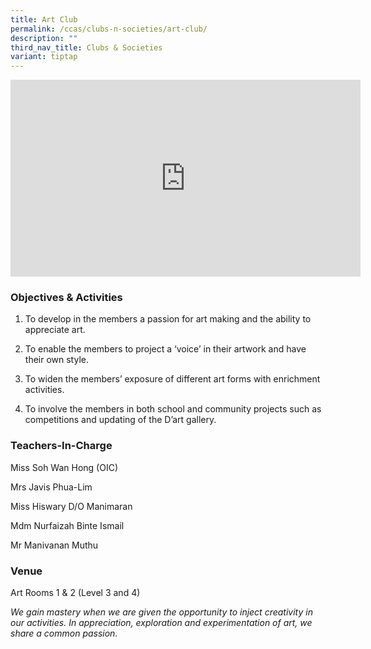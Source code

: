 ```yaml
---
title: Art Club
permalink: /ccas/clubs-n-societies/art-club/
description: ""
third_nav_title: Clubs & Societies
variant: tiptap
---
```

<div class="iframe-wrapper">
<iframe height="315" width="560" allowfullscreen="true" frameborder="0" src="https://www.youtube.com/embed/3eD9tn0n2Y8?si=U6LH1oXkdi-lv08M"></iframe>
</div>
<h3>Objectives &amp; Activities</h3>
<ol data-tight="true" class="tight">
<li>
<p>To develop in the members a passion for art making and the ability to
appreciate art.</p>
</li>
<li>
<p>To enable the members to project a ‘voice’ in their artwork and have their
own style.</p>
</li>
<li>
<p>To widen the members’ exposure of different art forms with enrichment
activities.</p>
</li>
<li>
<p>To involve the members in both school and community projects such as competitions
and updating of the D’art gallery.</p>
</li>
</ol>
<h3>Teachers-In-Charge</h3>
<p>Miss Soh Wan Hong (OIC)</p>
<p>Mrs Javis Phua-Lim</p>
<p>Miss Hiswary D/O Manimaran</p>
<p>Mdm Nurfaizah Binte Ismail</p>
<p>Mr Manivanan Muthu</p>
<h3>Venue</h3>
<p>Art Rooms 1 &amp; 2 (Level 3 and 4)</p>
<p><em>We gain mastery when we are given the opportunity to inject creativity in our activities. In appreciation, exploration and experimentation of art, we share a common passion.</em>
</p>
